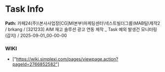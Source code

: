 # Task Info

**Path:** 카페24(주)\본사사업장\[CG]MI본부\마케팅센터\넥스트빌더그룹\MAB팀\제작2 / brkang / [321233] AIM 재고 솔루션 광고 연동 제작 _ Task 예외 발생건 모니터링(감지) / 2025-09-01_00-00-00

### WIKI
- ["https://wiki.simplexi.com/pages/viewpage.action?pageId=2766852582"]

